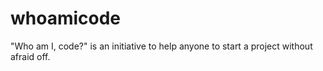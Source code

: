 # whoamicode
"Who am I, code?" is an initiative to help anyone to start a project without afraid off.
